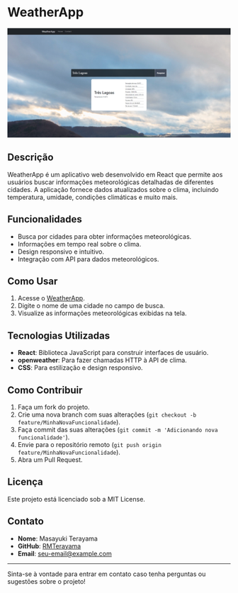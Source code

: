 # WeatherApp

![WeatherApp](./src/components/img/systemPrint.png) <!-- Adicione um link para uma captura de tela do seu aplicativo -->

## Descrição

WeatherApp é um aplicativo web desenvolvido em React que permite aos usuários buscar informações meteorológicas detalhadas de diferentes cidades. A aplicação fornece dados atualizados sobre o clima, incluindo temperatura, umidade, condições climáticas e muito mais.

## Funcionalidades

- Busca por cidades para obter informações meteorológicas.
- Informações em tempo real sobre o clima.
- Design responsivo e intuitivo.
- Integração com API para dados meteorológicos.

## Como Usar

1. Acesse o [WeatherApp](https://rmterayama.github.io/WeatherApp/).
2. Digite o nome de uma cidade no campo de busca.
3. Visualize as informações meteorológicas exibidas na tela.

## Tecnologias Utilizadas

- **React**: Biblioteca JavaScript para construir interfaces de usuário.
- **openweather**: Para fazer chamadas HTTP à API de clima.
- **CSS**: Para estilização e design responsivo.

## Como Contribuir

1. Faça um fork do projeto.
2. Crie uma nova branch com suas alterações (`git checkout -b feature/MinhaNovaFuncionalidade`).
3. Faça commit das suas alterações (`git commit -m 'Adicionando nova funcionalidade'`).
4. Envie para o repositório remoto (`git push origin feature/MinhaNovaFuncionalidade`).
5. Abra um Pull Request.

## Licença

Este projeto está licenciado sob a MIT License.

## Contato

- **Nome**: Masayuki Terayama
- **GitHub**: [RMTerayama](https://github.com/RMTerayama)
- **Email**: [seu-email@example.com](mailto:seu-email@example.com)

---

Sinta-se à vontade para entrar em contato caso tenha perguntas ou sugestões sobre o projeto!
